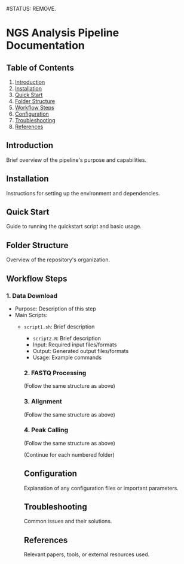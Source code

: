 #STATUS: REMOVE.
# NGS Analysis Pipeline Documentation

## Table of Contents
1. [Introduction](#introduction)
2. [Installation](#installation)
3. [Quick Start](#quick-start)
4. [Folder Structure](#folder-structure)
5. [Workflow Steps](#workflow-steps)
6. [Configuration](#configuration)
7. [Troubleshooting](#troubleshooting)
8. [References](#references)

## Introduction
Brief overview of the pipeline's purpose and capabilities.

## Installation
Instructions for setting up the environment and dependencies.

## Quick Start
Guide to running the quickstart script and basic usage.

## Folder Structure
Overview of the repository's organization.

## Workflow Steps

### 1. Data Download
- Purpose: Description of this step
- Main Scripts:
  - `script1.sh`: Brief description
    - `script2.R`: Brief description
    - Input: Required input files/formats
    - Output: Generated output files/formats
    - Usage: Example commands

    ### 2. FASTQ Processing
    (Follow the same structure as above)

    ### 3. Alignment
    (Follow the same structure as above)

    ### 4. Peak Calling
    (Follow the same structure as above)

    (Continue for each numbered folder)

    ## Configuration
    Explanation of any configuration files or important parameters.

    ## Troubleshooting
    Common issues and their solutions.

    ## References
    Relevant papers, tools, or external resources used.
